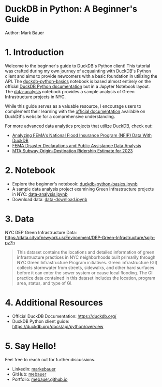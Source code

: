 # DuckDB in Python: A Beginner's Guide
Author: Mark Bauer

# 1. Introduction
Welcome to the beginner's guide to DuckDB's Python client! This tutorial was crafted during my own journey of acquainting with DuckDB's Python client and aims to provide newcomers with a basic foundation in utilizing the API. The [duckdb-python-basics](https://github.com/mebauer/duckdb-python-basics/blob/main/duckdb-python-basics.ipynb) notebook is based almost entirely on the official [DuckDB Python documentation](https://duckdb.org/docs/api/python/overview) but in a Jupyter Notebook layout. The [data-analysis](https://github.com/mebauer/duckdb-python-basics/blob/main/data-analysis.ipynb) notebook provides a sample analysis of Green Infrastructure projects in NYC.

While this guide serves as a valuable resource, I encourage users to complement their learning with the [official documentation](https://duckdb.org/) available on DuckDB's website for a comprehensive understanding.

For more advanced data analytics projects that utilize DuckDB, check out:
- [Analyzing FEMA's National Flood Insurance Program (NFIP) Data With DuckDB](https://github.com/mebauer/duckdb-fema-nfip)
- [FEMA Disaster Declarations and Public Assistance Data Analysis](https://github.com/mebauer/fema-disaster-information)
- [MTA Subway Origin-Destination Ridership Estimate for 2023](https://github.com/mebauer/mta-data)

# 2. Notebook
- Explore the beginner's notebook: [duckdb-python-basics.ipynb](https://github.com/mebauer/duckdb-python-basics/blob/main/duckdb-python-basics.ipynb)
- A sample data analysis project examining Green Infrastructure projects in NYC: [data-analysis.ipynb](https://github.com/mebauer/duckdb-python-basics/blob/main/data-analysis.ipynb)
- Download data: [data-download.ipynb](https://github.com/mebauer/duckdb-python-basics/blob/main/data-download.ipynb)

# 3. Data
NYC DEP Green Infrastructure Data: https://data.cityofnewyork.us/Environment/DEP-Green-Infrastructure/spjh-pz7h

>This dataset contains the locations and detailed information of green infrastructure practices in NYC neighborhoods built primarily through NYC Green Infrastructure Program initiatives. Green infrastructure (GI) collects stormwater from streets, sidewalks, and other hard surfaces before it can enter the sewer system or cause local flooding. The GI practice data contained in this dataset includes the location, program area, status, and type of GI.

# 4. Additional Resources
- Official DuckDB Documentation: https://duckdb.org/
- DuckDB Python client guide: https://duckdb.org/docs/api/python/overview

# 5. Say Hello!
Feel free to reach out for further discussions.
- LinkedIn: [markebauer](https://www.linkedin.com/in/markebauer/)  
- GitHub: [mebauer](https://github.com/mebauer)  
- Portfolio: [mebauer.github.io](https://mebauer.github.io/)